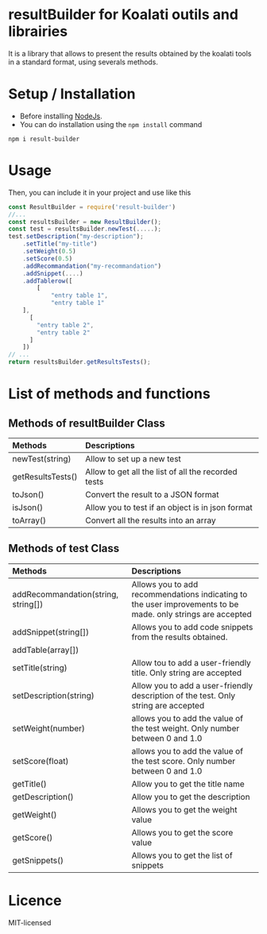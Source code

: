 # resultBuilder for Koalati outils and librairies
It is a library that allows to present the results obtained by the koalati tools in a standard format, using severals methods.


# Setup / Installation 
- Before installing [NodeJs](https://nodejs.org/en/).
- You can do installation using the `npm install` command
```
npm i result-builder
```
# Usage
Then, you can include it in your project and use like this
```javascript
const ResultBuilder = require('result-builder')
//...
const resultsBuilder = new ResultBuilder(); 
const test = resultsBuilder.newTest(.....);
test.setDescription("my-description");
    .setTitle("my-title")
    .setWeight(0.5)
    .setScore(0.5)
    .addRecommandation("my-recommandation")
    .addSnippet(....)
    .addTablerow([
        [
            "entry table 1",
            "entry table 1"
    ],
      [
        "entry table 2",
        "entry table 2"
      ]
    ])
// ... 
return resultsBuilder.getResultsTests(); 
```

# List of methods and functions
## Methods of resultBuilder Class
| Methods           | Descriptions                                        |
| :---------------- | :-------------------------------------------------- |
| newTest(string)   | Allow to set up a new test                          |
| getResultsTests() | Allow to get all the list of all the recorded tests |
| toJson()          | Convert the result to a JSON format                 |
| isJson()          | Allow you to test if an object is in json format    |
| toArray()         | Convert all the results into an array               |

## Methods of test Class
| Methods                             | Descriptions                                                                                                |
| :---------------------------------- | :---------------------------------------------------------------------------------------------------------- |
| addRecommandation(string, string[]) | Allows you to add recommendations indicating to the user improvements to be made. only strings are accepted |
| addSnippet(string[])                | Allows you to add code snippets from the results obtained.                                                  |
| addTable(array[])                   |                                                                                                             |
| setTitle(string)                    | Allow tou to add a user-friendly title. Only string are accepted                                            |
| setDescription(string)              | Allow you to add a user-friendly description of the test. Only string are accepted                          |
| setWeight(number)                   | allows you to add the value of the test weight. Only  number between 0 and 1.0                              |
| setScore(float)                     | allows you to add the value of the test score. Only  number between 0 and 1.0                               |
| getTitle()                          | Allow you to get the title name                                                                             |
| getDescription()                    | Allow you to get the description                                                                            |
| getWeight()                         | Allows you to get the weight value                                                                          |
| getScore()                          | Allows you to get the score value                                                                           |
| getSnippets()                       | Allows you to get the list of snippets                                                                      |


# Licence
MIT-licensed
